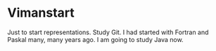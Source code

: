 # Vimanstart
Just to start representations.
Study Git.
I had started with Fortran and Paskal many, many years ago. 
I am going to study Java now.
